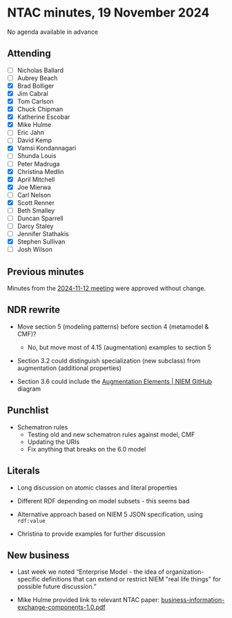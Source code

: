# NTAC minutes, 19 November 2024

No agenda available in advance

## Attending

- [ ] Nicholas Ballard
- [ ] Aubrey Beach
- [x] Brad Bolliger
- [x] Jim Cabral
- [x] Tom Carlson
- [x] Chuck Chipman
- [x] Katherine Escobar
- [x] Mike Hulme
- [ ] Eric Jahn
- [ ] David Kemp
- [x] Vamsi Kondannagari
- [ ] Shunda Louis
- [ ] Peter Madruga
- [x] Christina Medlin
- [x] April Mitchell
- [x] Joe Mierwa
- [ ] Carl Nelson
- [x] Scott Renner
- [ ] Beth Smalley
- [ ] Duncan Sparrell
- [ ] Darcy Staley 
- [ ] Jennifer Stathakis
- [x] Stephen Sullivan
- [ ] Josh Wilson

## Previous minutes

Minutes from the [2024-11-12 meeting](2024-11-12-minutes.md) were approved without change.

## NDR rewrite

* Move section 5 (modeling patterns) before section 4 (metamodel & CMF)?
  * No, but move most of 4.15 (augmentation) examples to section 5

* Section 3.2 could distinguish specialization (new subclass) from augmentation (additional properties)
* Section 3.6 could include the [Augmentation Elements | NIEM GitHub](https://urldefense.us/v2/url?u=https-3A__niem.github.io_reference_concepts_augmentation_element_&d=DwMF-g&c=Al8V6E3U0yBSSEuVtdZbGtsvjPA49U3WmtZAsdW0D_Q&r=ZM6yFL4cNV2bF3fyeJ0QYg&m=aUDdpQherZGOteW5v5f6axpnjzKU5j5tI_Qawt5n9tTq16rBkho_euQILFqtiHMI&s=hFokaHpDCM2GYgnUcJYSbVyaNDfzJotOWs7WZcvQ_ZI&e=) diagram

## Punchlist

* Schematron rules
  * Testing old and new schematron rules against model, CMF
  * Updating the URIs
  * Fix anything that breaks on the 6.0 model

## Literals

* Long discussion on atomic classes and literal properties

* Different RDF depending on model subsets - this seems bad

* Alternative approach based on NIEM 5 JSON specification, using `rdf:value`

* Christina to provide examples for further discussion

## New business

* Last week we noted “Enterprise Model - the idea of organization-specific definitions that can extend or restrict NIEM "real life things" for possible future discussion.”

* Mike Hulme provided link to relevant NTAC paper:   [business-information-exchange-components-1.0.pdf](https://reference.niem.gov/niem/guidance/business-information-exchange-components/1.0/business-information-exchange-components-1.0.pdf)
